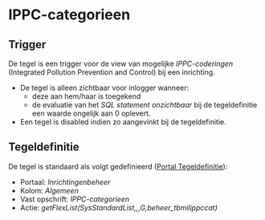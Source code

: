 # IPPC-categorieen

## Trigger

De tegel is een trigger voor de view van mogelijke *IPPC-coderingen* (Integrated Pollution Prevention and Control) bij een inrichting.

- De tegel is alleen zichtbaar voor inlogger wanneer:
  - deze aan hem/haar is toegekend
  - de evaluatie van het *SQL statement onzichtbaar* bij de tegeldefinitie een waarde ongelijk aan 0 oplevert.
- Een tegel is disabled indien zo aangevinkt bij de tegeldefinitie.

## Tegeldefinitie

De tegel is standaard als volgt gedefinieerd ([Portal Tegeldefinitie](/docs/instellen_inrichten/portaldefinitie/portal_tegel.md)):

- Portaal: *Inrichtingenbeheer*
- Kolom: *Algemeen*
- Vast opschrift: *IPPC-categorieen*
- Actie: *getFlexList(SysStandardList,,,G,beheer_tbmilippccat)*
